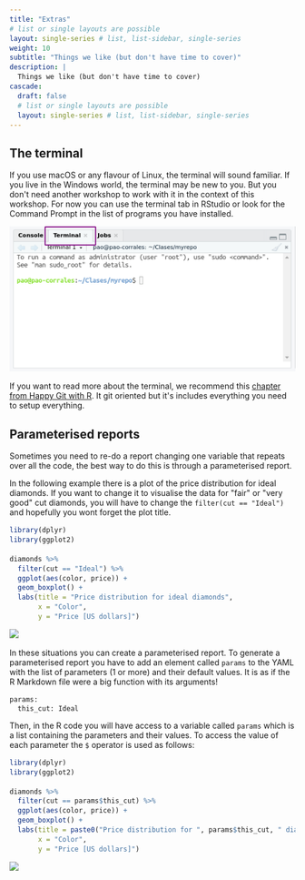```yaml
---
title: "Extras"
# list or single layouts are possible
layout: single-series # list, list-sidebar, single-series
weight: 10
subtitle: "Things we like (but don't have time to cover)"
description: |
  Things we like (but don't have time to cover)
cascade:
  draft: false
  # list or single layouts are possible
  layout: single-series # list, list-sidebar, single-series
---
```




## The terminal 

If you use macOS or any flavour of Linux, the terminal will sound familiar. If you live in the Windows world, the terminal may be new to you. But you don't need another workshop to work with it in the context of this workshop. For now you can use the terminal tab in RStudio or look for the Command Prompt in the list of programs you have installed.

![The terminal tab in RStudio.](images/terminal.png)

If you want to read more about the terminal, we recommend this [chapter from Happy Git with R](https://happygitwithr.com/shell.html). It git oriented but it's includes everything you need to setup everything. 


## Parameterised reports

Sometimes you need to re-do a report changing one variable that repeats over all the code, the best way to do this is through a parameterised report. 

In the following example there is a plot of the price distribution for ideal diamonds. 
If you want to change it to visualise the data for "fair" or "very good" cut diamonds, you will have to change the `filter(cut == "Ideal")` and hopefully you wont forget the plot title. 


``` r
library(dplyr)
library(ggplot2)

diamonds %>% 
  filter(cut == "Ideal") %>% 
  ggplot(aes(color, price)) +
  geom_boxplot() +
  labs(title = "Price distribution for ideal diamonds",
       x = "Color",
       y = "Price [US dollars]")
```

<img src="{{< blogdown/postref >}}index_files/figure-html/unnamed-chunk-2-1.png" width="672" />

In these situations you can create a parameterised report. 
To generate a parameterised report you have to add an element called `params` to the YAML with the list of parameters (1 or more) and their default values. It is as if the R Markdown file were a big function with its arguments!

```
params:
  this_cut: Ideal
```

Then, in the R code you will have access to a variable called `params` which is a list containing the parameters and their values. To access the value of each parameter the `$` operator is used as follows:



``` r
library(dplyr)
library(ggplot2)

diamonds %>% 
  filter(cut == params$this_cut) %>% 
  ggplot(aes(color, price)) +
  geom_boxplot() +
  labs(title = paste0("Price distribution for ", params$this_cut, " diamonds"),
       x = "Color",
       y = "Price [US dollars]")
```

<img src="{{< blogdown/postref >}}index_files/figure-html/unnamed-chunk-3-1.png" width="672" />

